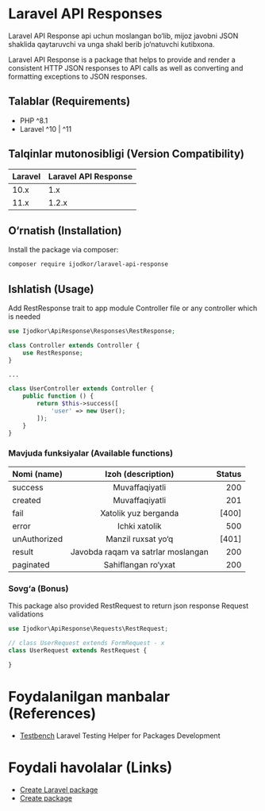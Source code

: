 # Laravel API Responses

Laravel API Response api uchun moslangan bo&#8216;lib, mijoz javobni JSON shaklida qaytaruvchi va unga shakl berib
jo&#8216;natuvchi kutibxona.

Laravel API Response is a package that helps to provide and render a consistent HTTP JSON responses to API calls as well
as converting and formatting exceptions to JSON responses.

## Talablar (Requirements)

- PHP ^8.1
- Laravel ^10 | ^11

## Talqinlar mutonosibligi (Version Compatibility)

| Laravel | Laravel API Response | 
|:--------|:---------------------|
| 10.x    | 1.x                  |
| 11.x    | 1.2.x                |

## O&#8216;rnatish (Installation)

Install the package via composer:

```bash
composer require ijodkor/laravel-api-response
```

## Ishlatish (Usage)

Add RestResponse trait to app module Controller file or any controller which is needed

```php
use Ijodkor\ApiResponse\Responses\RestResponse;

class Controller extends Controller {
    use RestResponse;
}

...

class UserController extends Controller {
    public function () {
        return $this->success([
            'user' => new User();
        ]);
    }
}
```

### Mavjuda funksiyalar (Available functions)

| Nomi (name)  |         Izoh (description)         | Status |
|:-------------|:----------------------------------:|-------:|
| success      |           Muvaffaqiyatli           |    200 |
| created      |           Muvaffaqiyatli           |    201 |
| fail         |        Xatolik yuz berganda        |  [400] |
| error        |           Ichki xatolik            |    500 |
| unAuthorized |      Manzil ruxsat yo&#8216;q      |  [401] |
| result       | Javobda raqam va satrlar moslangan |    200 |
| paginated    |     Sahiflangan ro&#8216;yxat      |    200 |

### Sovg&#8216;a (Bonus)

This package also provided RestRequest to return json response Request validations

```php
use Ijodkor\ApiResponse\Requests\RestRequest;

// class UserRequest extends FormRequest - x
class UserRequest extends RestRequest {

}
```

# Foydalanilgan manbalar (References)

- [Testbench](https://packages.tools/testbench) Laravel Testing Helper for Packages Development

# Foydali havolalar (Links)

- [Create Laravel package](https://laravel-news.com/building-your-own-laravel-packages)
- [Create package](https://medium.com/@prevailexcellent/how-i-created-my-third-laravel-package-step-by-step-guide-ad3fb0da5399)